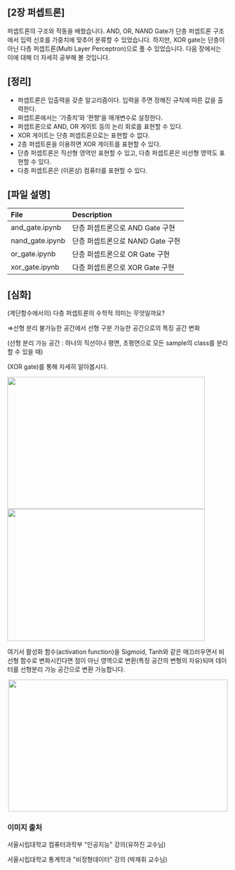 ## [2장 퍼셉트론]

퍼셉트론의 구조와 작동을 배웠습니다. AND, OR, NAND Gate가 단층 퍼셉트론 구조에서 입력 신호를 가중치에 맞추어 분류할 수 있었습니다. 하지만, XOR gate는 단층이 아닌 다층 퍼셉트론(Multi Layer Perceptron)으로 풀 수 있었습니다. 다음 장에서는 이에 대해 더 자세히 공부해 볼 것입니다.

## [정리]

- 퍼셉트론은 입출력을 갖춘 알고리즘이다. 입력을 주면 정해진 규칙에 따른 값을 출력한다.
- 퍼셉트론에서는 ‘가중치’와 ‘편향’을 매개변수로 설정한다.
- 퍼셉트론으로 AND, OR 게이트 등의 논리 회로를 표현할 수 있다.
- XOR 게이트는 단층 퍼셉트론으로는 표현할 수 없다.
- 2층 퍼셉트론을 이용하면 XOR 게이트를 표현할 수 있다.
- 단층 퍼셉트론은 직선형 영역만 표현할 수 있고, 다층 퍼셉트론은 비선형 영역도 표현할 수 있다.
- 다층 퍼셉트론은 (이론상) 컴퓨터를 표현할 수 있다.

## [파일 설명]
| File | Description |
|:--   |:--   |
|and_gate.ipynb | 단층 퍼셉트론으로 AND Gate 구현|
|nand_gate.ipynb | 단층 퍼셉트론으로 NAND Gate 구현|
|or_gate.ipynb | 단층 퍼셉트론으로 OR Gate 구현|
|xor_gate.ipynb | 다층 퍼셉트론으로 XOR Gate 구현|

## [심화]

(계단함수에서의) 다층 퍼셉트론의 수학적 의미는 무엇일까요?

⇒선형 분리 불가능한 공간에서 선형 구분 가능한 공간으로의 특징 공간 변화

(선형 분리 가능 공간 : 하나의 직선이나 평면, 초평면으로 모든 sample의 class를 분리할 수 있을 때)

(XOR gate)를 통해 자세히 알아봅시다.

<div>
<img src="https://user-images.githubusercontent.com/55529617/103615403-e2cc4700-4f6d-11eb-995f-666c997b775b.png" width=450 height=300>
<img src="https://user-images.githubusercontent.com/55529617/103615407-e3fd7400-4f6d-11eb-8488-c834c4e9dc28.png" width=450 height=300>
</div>

여기서 활성화 함수(activation function)을 Sigmoid, Tanh와 같은 매끄러우면서 비선형 함수로 변화시킨다면 점이 아닌 영역으로 변환(특징 공간의 변형의 자유)되며 데이터를 선형분리 가능 공간으로 변환 가능합니다.

<p align="center">
<img src="https://user-images.githubusercontent.com/55529617/103615412-e4960a80-4f6d-11eb-9d34-ad9a78cfc8d5.png" width=500 height=300>
</p>

### 이미지 출처

서울시립대학교 컴퓨터과학부 "인공지능" 강의(유하진 교수님)

서울시립대학교 통계학과 "비정형데이터" 강의 (박재휘 교수님)
